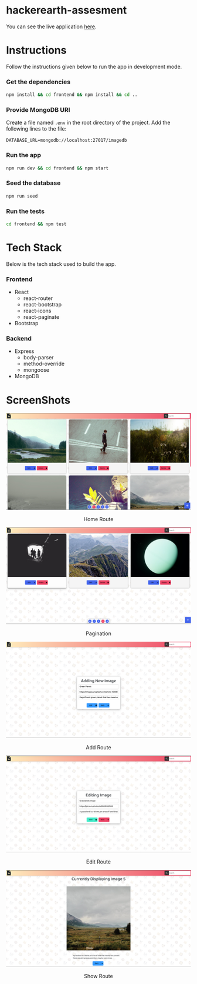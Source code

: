 # hackerearth-assesment

You can see the live application [here](https://hackerearth-assesment.herokuapp.com/).

# Instructions

Follow the instructions given below to run the app in development mode.

### Get the dependencies

```bash
npm install && cd frontend && npm install && cd ..
```

### Provide MongoDB URI

Create a file named `.env` in the root directory of the project.
Add the following lines to the file:
```
DATABASE_URL=mongodb://localhost:27017/imagedb
```

### Run the app

```bash
npm run dev && cd frontend && npm start
```

### Seed the database

```bash
npm run seed
```

### Run the tests

```bash
cd frontend && npm test
```

# Tech Stack

Below is the tech stack used to build the app.

### Frontend

* React
    * react-router
    * react-bootstrap
    * react-icons
    * react-paginate
* Bootstrap

### Backend

* Express
    * body-parser
    * method-override
    * mongoose
* MongoDB


# ScreenShots

<img src="./screenshots/homepage.png" />
<p align="center">Home Route</p>
<img src="./screenshots/paginate.png" />
<p align="center">Pagination</p>
<img src="./screenshots/add.png" />
<p align="center">Add Route</p>
<img src="./screenshots/edit.png" />
<p align="center">Edit Route</p>
<img src="./screenshots/show.png" />
<p align="center">Show Route</p>